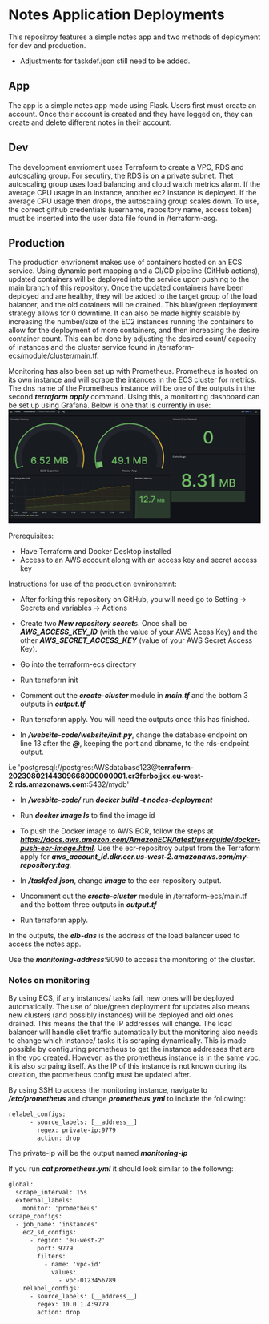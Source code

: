 # Notes Application Deployments
This repositroy features a simple notes app and two methods of deployment for dev and production.
* Adjustments for taskdef.json still need to be added.
## App
The app is a simple notes app made using Flask. Users first must create an account. Once their account is created and they have logged on, they can create and delete different notes in their account.
 ## Dev
 The development envrioment uses Terraform to create a VPC, RDS and autoscaling group. For secutiry, the RDS is on a private subnet. Thet autoscaling group uses load balancing and cloud watch metrics alarm. If the average CPU usage in an instance, another ec2 instance is deployed. If the average CPU usage then drops, the autoscaling group scales down.
 To use, the correct github credentials (username, repository name, access token) must be inserted into the user data file found in /terraform-asg.

 ## Production
 The production envrionemt makes use of containers hosted on an ECS service. Using dynamic port mapping and a CI/CD pipeline (GitHub actions), updated containers will be deployed into the service upon pushing to the main branch of this repository. Once the updated containers have been deployed and are healthy, they will be added to the target group of the load balancer, and the old cotainers will be drained. This blue/green deployment strategy allows for 0 downtime. It can also be made highly scalable by increasing the number/size of the EC2 instances running the containers to allow for the deployment of more containers, and then increasing the desire container count. This can be done by adjusting the desired count/ capacity of instances and the cluster service found in /terraform-ecs/module/cluster/main.tf.
 
 Monitoring has also been set up with Prometheus. Prometheus is hosted on its own instance and will scrape the intances in the ECS cluster for metrics. The dns name of the Prometheus instance will be one of the outputs in the second ***terraform apply*** command. Using this, a monitorting dashboard can be set up using Grafana. Below is one that is currently in use:
 ![Grafana-Dashboard](./Grafana%20dashboard.PNG)

Prerequisites:
* Have Terraform and Docker Desktop installed
* Access to an AWS account along with an access key and secret access key

Instructions for use of the production evnironemnt:
* After forking this repository on GitHub, you will need go to Setting -> Secrets and variables -> Actions
* Create two ***New repository secret***s. Once shall be ***AWS_ACCESS_KEY_ID*** (with the value of your AWS Acess Key) and the other ***AWS_SECRET_ACCESS_KEY*** (value of your AWS Secret Access Key).
* Go into the terraform-ecs directory
* Run terraform init
* Comment out the ***create-cluster*** module in ***main.tf*** and the bottom 3 outputs in ***output.tf***
* Run terraform apply. You will need the outputs once this has finished.

* In ***/website-code/website/__init.py__***, change the database endpoint on line 13 after the ***@***, keeping the port and dbname, to the rds-endpoint output.

i.e 'postgresql://postgres:AWSdatabase123@**terraform-20230802144309668000000001.cr3ferbojjxx.eu-west-2.rds.amazonaws.com**:5432/mydb'

* In ***/wesbite-code/*** run ***docker build -t nodes-deployment***
* Run ***docker image ls*** to find the image id
* To push the Docker image to AWS ECR, follow the steps at ***https://docs.aws.amazon.com/AmazonECR/latest/userguide/docker-push-ecr-image.html***. Use the ecr-repositroy output from the Terraform apply for ***aws_account_id.dkr.ecr.us-west-2.amazonaws.com/my-repository:tag***.


* In ***/taskfed.json***, change ***image*** to the ecr-repository output.
* Uncomment out the ***create-cluster*** module in /terraform-ecs/main.tf and the bottom three outputs in ***output.tf***
* Run terraform apply.

In the outputs, the ***elb-dns*** is the address of the load balancer used to access the notes app.

Use the ***monitoring-address***:9090 to access the monitoring of the cluster.

### Notes on monitoring 

By using ECS, if any instances/ tasks fail, new ones will be deployed automatically. The use of blue/green deployment for updates also means new clusters (and possibly instances) will be deployed and old ones drained. This means the that the IP addresses will change. The load balancer will handle cliet traffic automatically but the monitoring also needs to change which instance/ tasks it is scraping dynamically. This is made possible by configuring prometheus to get the instance addresses that are in the vpc created. However, as the prometheus instance is in the same vpc, it is also scrpaing itself. As the IP of this instance is not known during its creation, the prometheus config must be updated after.

By using SSH to access the monitoring instance, navigate to ***/etc/prometheus*** and change ***prometheus.yml*** to include the following:
```
relabel_configs:
      - source_labels: [__address__]
        regex: private-ip:9779
        action: drop
```
The private-ip will be the output named ***monitoring-ip***

If you run ***cat prometheus.yml*** it should look similar to the followng:
``````
global:
  scrape_interval: 15s
  external_labels:
    monitor: 'prometheus'
scrape_configs:
  - job_name: 'instances'
    ec2_sd_configs:
      - region: 'eu-west-2'  
        port: 9779
        filters: 
          - name: 'vpc-id'
            values:
              - vpc-0123456789
    relabel_configs:
      - source_labels: [__address__]
        regex: 10.0.1.4:9779
        action: drop

